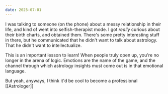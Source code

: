 ```yaml
---
date: 2025-07-01
---
```


I was talking to someone (on the phone) about a messy relationship in their life, and kind of went into selfish-therapist mode. I got *really* curious about their birth charts, and obtained them. There's some pretty interesting stuff in there, but he communicated that he didn't want to talk about astrology. That he didn't want to intellectualize.

This is an important lesson to learn! When people truly open up, you're no longer in the arena of logic. Emotions are the name of the game, and the channel through which astrology insights must come out is in that emotional language.

But yeah, anyways, I think it'd be cool to become a professional [[Astrologer]]